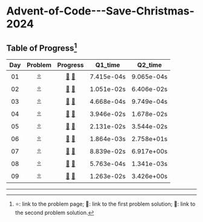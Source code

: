 # Advent-of-Code---Save-Christmas-2024

## Table of Progress[^1]
|Day|Problem|Progress|Q1_time|Q2_time|
|:---:|:---:|:---:|:---:|:---:|
|01|[:star:](https://adventofcode.com/2024/day/1)|[:bell:](./Python/D1_1.py) [:gift:](./Python/D1_2.py)|7.415e-04s|9.065e-04s|
|02|[:star:](https://adventofcode.com/2024/day/2)|[:bell:](./Python/D2_1.py) [:gift:](./Python/D2_2.py)|1.051e-02s|6.406e-02s|
|03|[:star:](https://adventofcode.com/2024/day/3)|[:bell:](./Python/D3_1.py) [:gift:](./Python/D3_2.py)|4.668e-04s|9.749e-04s|
|04|[:star:](https://adventofcode.com/2024/day/4)|[:bell:](./Python/D4_1.py) [:gift:](./Python/D4_2.py)|3.946e-02s|1.678e-02s|
|05|[:star:](https://adventofcode.com/2024/day/5)|[:bell:](./Python/D5_1.py) [:gift:](./Python/D5_2.py)|2.131e-02s|3.544e-02s|
|06|[:star:](https://adventofcode.com/2024/day/6)|[:bell:](./Python/D6_1.py) [:gift:](./Python/D6_2.py)|1.864e-03s|2.758e+01s|
|07|[:star:](https://adventofcode.com/2024/day/7)|[:bell:](./Python/D7_1.py) [:gift:](./Python/D7_2.py)|8.839e-02s|6.917e+00s|
|08|[:star:](https://adventofcode.com/2024/day/8)|[:bell:](./Python/D8_1.py) [:gift:](./Python/D8_2.py)|5.763e-04s|1.341e-03s|
|09|[:star:](https://adventofcode.com/2024/day/9)|[:bell:](./Python/D9_1.py) [:gift:](./Python/D9_2.py)|1.263e-02s|3.426e+00s|

-----------------------------

[^1]: :star:: link to the problem page; :bell:: link to the first problem solution; :gift:: link to the second problem solution. 
